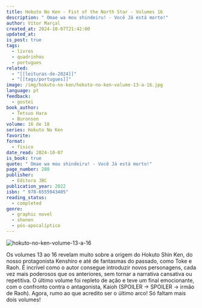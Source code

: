 ```yaml
---
title: Hokuto No Ken - Fist of the North Star - Volumes 16
description: " Omae wa mou shindeiru! - Você Já está morto!"
author: Vítor Marçal
created_at: 2024-10-07T21:42:00
updated_at: 
is_post: true
tags:
  - livros
  - quadrinhos
  - portugues
related:
  - "[[leituras-de-2024]]"
  - "[[tags/portugues]]"
image: /img/hokuto-no-ken/hokuto-no-ken-volume-13-a-16.jpg
language: pt
feedback:
  - gostei
book_author:
  - Tetsuo Hara
  - Buronson
volume: 16 de 18
series: Hokuto No Ken
favorite: 
format:
  - físico
date_read: 2024-10-07
is_book: true
quote: " Omae wa mou shindeiru! - Você Já está morto!"
page_number: 288
publisher:
  - Editora JBC
publication_year: 2022
isbn: " 978-6555943405"
reading_status:
  - completed
genre:
  - graphic novel
  - shonen
  - pós-apocalíptico
---
```



![hokuto-no-ken-volume-13-a-16](/img/hokuto-no-ken/hokuto-no-ken-volume-13-a-16.jpg)

Os volumes 13 ao 16 revelam muito sobre a origem do Hokuto Shin Ken, do nosso protagonista Kenshiro e até de fantasmas do passado, como Toke e Raoh. É incrível como o autor consegue introduzir novos personagens, cada vez mais poderosos que os anteriores, sem tornar a narrativa cansativa ou repetitiva. O último volume foi repleto de ação e teve um final emocionante, com o confronto contra o antagonista, Kaioh (SPOILER -> SPOILER -> irmão de Raoh). Agora, rumo ao que acredito ser o último arco! Só faltam mais dois volumes!